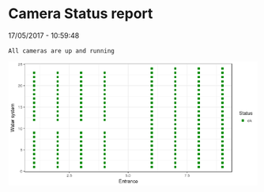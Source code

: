 Camera Status report
================
17/05/2017 - 10:59:48

    All cameras are up and running

![](camreport_files/figure-markdown_github/unnamed-chunk-2-1.png)
